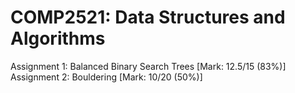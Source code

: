 # COMP2521: Data Structures and Algorithms

Assignment 1: Balanced Binary Search Trees [Mark: 12.5/15 (83%)]  <br>
Assignment 2: Bouldering [Mark: 10/20 (50%)]
